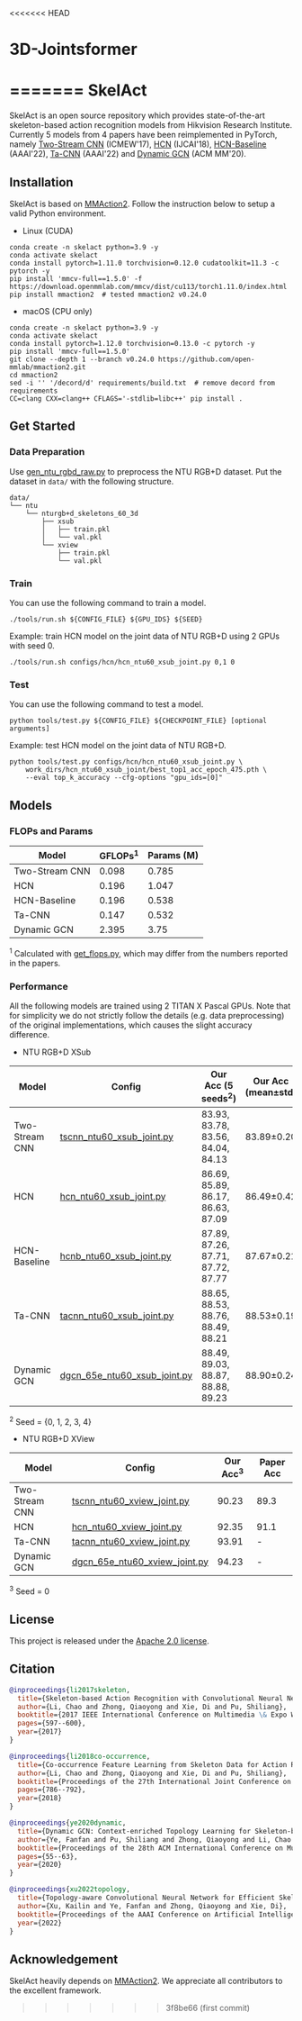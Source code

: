 <<<<<<< HEAD
# 3D-Jointsformer
=======
SkelAct
=======

SkelAct is an open source repository which provides state-of-the-art skeleton-based action recognition models from Hikvision Research Institute. Currently 5 models from 4 papers have been reimplemented in PyTorch, namely [Two-Stream CNN](https://arxiv.org/abs/1704.07595) (ICMEW'17), [HCN](https://arxiv.org/abs/1804.06055) (IJCAI'18), [HCN-Baseline](https://arxiv.org/abs/2112.04178) (AAAI'22), [Ta-CNN](https://arxiv.org/abs/2112.04178) (AAAI'22) and [Dynamic GCN](https://arxiv.org/abs/2007.14690) (ACM MM'20).

## Installation

SkelAct is based on [MMAction2](https://github.com/open-mmlab/mmaction2/). Follow the instruction below to setup a valid Python environment.

* Linux (CUDA)

```shell
conda create -n skelact python=3.9 -y
conda activate skelact
conda install pytorch=1.11.0 torchvision=0.12.0 cudatoolkit=11.3 -c pytorch -y
pip install 'mmcv-full==1.5.0' -f https://download.openmmlab.com/mmcv/dist/cu113/torch1.11.0/index.html
pip install mmaction2  # tested mmaction2 v0.24.0
```

* macOS (CPU only)

```shell
conda create -n skelact python=3.9 -y
conda activate skelact
conda install pytorch=1.12.0 torchvision=0.13.0 -c pytorch -y
pip install 'mmcv-full==1.5.0'
git clone --depth 1 --branch v0.24.0 https://github.com/open-mmlab/mmaction2.git
cd mmaction2
sed -i '' '/decord/d' requirements/build.txt  # remove decord from requirements
CC=clang CXX=clang++ CFLAGS='-stdlib=libc++' pip install .
```

## Get Started

### Data Preparation

Use [gen_ntu_rgbd_raw.py](tools/data/my_gen_ntu_rgbd_raw.py) to preprocess the NTU RGB+D dataset. Put the dataset in `data/` with the following structure.

```
data/
└── ntu
    └── nturgb+d_skeletons_60_3d
        ├── xsub
        │   ├── train.pkl
        │   └── val.pkl
        └── xview
            ├── train.pkl
            └── val.pkl
```

### Train

You can use the following command to train a model.

```shell
./tools/run.sh ${CONFIG_FILE} ${GPU_IDS} ${SEED}
```

Example: train HCN model on the joint data of NTU RGB+D using 2 GPUs with seed 0.

```shell
./tools/run.sh configs/hcn/hcn_ntu60_xsub_joint.py 0,1 0
```

### Test

You can use the following command to test a model.

```shell
python tools/test.py ${CONFIG_FILE} ${CHECKPOINT_FILE} [optional arguments]
```

Example: test HCN model on the joint data of NTU RGB+D.

```shell
python tools/test.py configs/hcn/hcn_ntu60_xsub_joint.py \
    work_dirs/hcn_ntu60_xsub_joint/best_top1_acc_epoch_475.pth \
    --eval top_k_accuracy --cfg-options "gpu_ids=[0]"
```

## Models

### FLOPs and Params

Model | GFLOPs<sup>1</sup> | Params (M)
------|--------|-----------
Two-Stream CNN | 0.098 | 0.785
HCN | 0.196 | 1.047
HCN-Baseline | 0.196 | 0.538
Ta-CNN | 0.147 | 0.532
Dynamic GCN | 2.395 | 3.75

<sup>1</sup> Calculated with [get_flops.py](tools/analysis/get_flops.py), which may differ from the numbers reported in the papers.

### Performance

All the following models are trained using 2 TITAN X Pascal GPUs. Note that for simplicity we do not strictly follow the details (e.g. data preprocessing) of the original implementations, which causes the slight accuracy difference.

- NTU RGB+D XSub

Model | Config | Our Acc (5 seeds<sup>2</sup>) | Our Acc (mean±std) | Paper Acc
------|--------|-------------------------------|--------------------|----------
Two-Stream CNN | [tscnn_ntu60_xsub_joint.py](configs/tscnn/tscnn_ntu60_xsub_joint.py) | 83.93, 83.78, 83.56, 84.04, 84.13 | 83.89±0.20 | 83.2
HCN | [hcn_ntu60_xsub_joint.py](configs/hcn/hcn_ntu60_xsub_joint.py) | 86.69, 85.89, 86.17, 86.63, 87.09 | 86.49±0.42 | 86.5
HCN-Baseline | [hcnb_ntu60_xsub_joint.py](configs/tacnn/hcnb_ntu60_xsub_joint.py) | 87.89, 87.26, 87.71, 87.72, 87.77 | 87.67±0.21 | 87.4
Ta-CNN | [tacnn_ntu60_xsub_joint.py](configs/tacnn/tacnn_ntu60_xsub_joint.py) | 88.65, 88.53, 88.76, 88.49, 88.21 | 88.53±0.19 | 88.8
Dynamic GCN | [dgcn_65e_ntu60_xsub_joint.py](configs/dgcn/dgcn_65e_ntu60_xsub_joint.py) | 88.49, 89.03, 88.87, 88.88, 89.23 | 88.90±0.24 | 89.2

<sup>2</sup> Seed = {0, 1, 2, 3, 4}

- NTU RGB+D XView

Model | Config | Our Acc<sup>3</sup> | Paper Acc
------|--------|---------------------|----------
Two-Stream CNN | [tscnn_ntu60_xview_joint.py](configs/tscnn/tscnn_ntu60_xview_joint.py) | 90.23 | 89.3
HCN | [hcn_ntu60_xview_joint.py](configs/hcn/hcn_ntu60_xview_joint.py) | 92.35 | 91.1
Ta-CNN | [tacnn_ntu60_xview_joint.py](configs/tacnn/tacnn_ntu60_xview_joint.py) | 93.91 | -
Dynamic GCN | [dgcn_65e_ntu60_xview_joint.py](configs/dgcn/dgcn_65e_ntu60_xview_joint.py) | 94.23 | -

<sup>3</sup> Seed = 0

## License

This project is released under the [Apache 2.0 license](LICENSE).

## Citation

```BibTeX
@inproceedings{li2017skeleton,
  title={Skeleton-based Action Recognition with Convolutional Neural Networks},
  author={Li, Chao and Zhong, Qiaoyong and Xie, Di and Pu, Shiliang},
  booktitle={2017 IEEE International Conference on Multimedia \& Expo Workshops},
  pages={597--600},
  year={2017}
}

@inproceedings{li2018co-occurrence,
  title={Co-occurrence Feature Learning from Skeleton Data for Action Recognition and Detection with Hierarchical Aggregation},
  author={Li, Chao and Zhong, Qiaoyong and Xie, Di and Pu, Shiliang},
  booktitle={Proceedings of the 27th International Joint Conference on Artificial Intelligence},
  pages={786--792},
  year={2018}
}

@inproceedings{ye2020dynamic,
  title={Dynamic GCN: Context-enriched Topology Learning for Skeleton-based Action Recognition},
  author={Ye, Fanfan and Pu, Shiliang and Zhong, Qiaoyong and Li, Chao and Xie, Di and Tang, Huiming},
  booktitle={Proceedings of the 28th ACM International Conference on Multimedia},
  pages={55--63},
  year={2020}
}

@inproceedings{xu2022topology,
  title={Topology-aware Convolutional Neural Network for Efficient Skeleton-based Action Recognition},
  author={Xu, Kailin and Ye, Fanfan and Zhong, Qiaoyong and Xie, Di},
  booktitle={Proceedings of the AAAI Conference on Artificial Intelligence},
  year={2022}
}
```

## Acknowledgement

SkelAct heavily depends on [MMAction2](https://github.com/open-mmlab/mmaction2/). We appreciate all contributors to the excellent framework.

>>>>>>> 3f8be66 (first commit)
